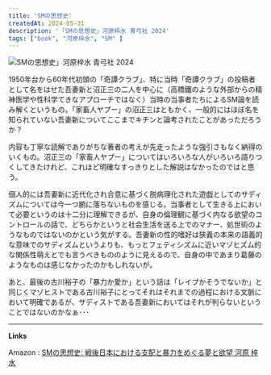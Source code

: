 ```yaml
---
title: 'SMの思想史'
createdAt: 2024-05-31
description: '「SMの思想史」河原梓水 青弓社 2024'
tags: ["book", "河原梓水", "SM" ]
---
```


![SMの思想史」河原梓水 青弓社 2024](https://i.gyazo.com/c5447303f478264ee031ee629a04a2e9.png)

1950年台から60年代初頭の「奇譚クラブ」、特に当時「奇譚クラブ」の投稿者として名をはせた吾妻新と沼正三の二人を中心に（高橋鐵のような外部からの精神医学や性科学てきなアプローチではなく）当時の当事者たちによるSM論を読み解くというもの。「家畜人ヤプー」の沼正三はともかく、一般的にはほぼ名を知られていない吾妻新についてここまでキチンと論考されたことがあっただろうか？

内容も丁寧な読解でありがちな著者の考えが先走ったような強引さもなく納得のいくもの。沼正三の「家畜人ヤプー」についてはいろいろな人がいろいろ語りつくしてきたけれど、これほど明確なすっきりとした解説はなかったのではと思う。

個人的には吾妻新に近代化され合意に基づく脱病理化された遊戯としてのサディズムについては今一つ腑に落ちないものを感じる。当事者として生きる上において必要というのは十二分に理解できるが、自身の倫理観に基づく内なる欲望のコントロールの話で、どちらかというと社会生活を送る上でのマナー、処世術のようなものではないのかという気がする。吾妻新の性的嗜好は狭義の本来の語義的な意味でのサディズムというよりも、もっとフェティシズムに近いマゾヒズム的な関係性萌えとでも言うべきもののように見えるので、自身の中であまり葛藤のようなものは感じなかったのかもしれないが。

あと、最後の古川裕子の「暴力か愛か」という話は「レイプかそうでないか」と同じくマゾヒストである古川裕子にとってそれはそれまでの過程における文脈において明確であるが、サディストである吾妻新においてはそれが判らないということではないのかなぁ･･･

---

**Links**

Amazon : [SMの思想史: 戦後日本における支配と暴力をめぐる夢と欲望 河原 梓水](https://www.amazon.co.jp/dp/4787210580?tag=booklogjp-default-22&linkCode=ogi&th=1&psc=1)